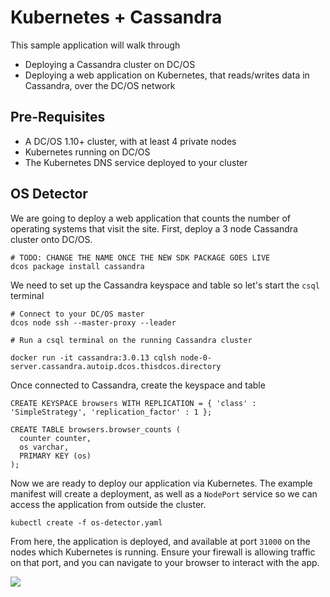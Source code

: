 # Kubernetes + Cassandra

This sample application will walk through

* Deploying a Cassandra cluster on DC/OS
* Deploying a web application on Kubernetes, that reads/writes data in Cassandra, over the DC/OS network

## Pre-Requisites

* A DC/OS 1.10+ cluster, with at least 4 private nodes
* Kubernetes running on DC/OS
* The Kubernetes DNS service deployed to your cluster

## OS Detector

We are going to deploy a web application that counts the number of operating systems that visit the site.  First, deploy a 3 node Cassandra cluster onto DC/OS.

```
# TODO: CHANGE THE NAME ONCE THE NEW SDK PACKAGE GOES LIVE
dcos package install cassandra
```

We need to set up the Cassandra keyspace and table so let's start the `csql` terminal

```
# Connect to your DC/OS master
dcos node ssh --master-proxy --leader

# Run a csql terminal on the running Cassandra cluster

docker run -it cassandra:3.0.13 cqlsh node-0-server.cassandra.autoip.dcos.thisdcos.directory
```

Once connected to Cassandra, create the keyspace and table

```
CREATE KEYSPACE browsers WITH REPLICATION = { 'class' : 'SimpleStrategy', 'replication_factor' : 1 };

CREATE TABLE browsers.browser_counts (
  counter counter,
  os varchar,
  PRIMARY KEY (os)
);
```

Now we are ready to deploy our application via Kubernetes.  The example manifest will create a deployment, as well as a `NodePort` service so we can access the application from outside the cluster.

```
kubectl create -f os-detector.yaml
```

From here, the application is deployed, and available at port `31000` on the nodes which Kubernetes is running.  Ensure your firewall is allowing traffic on that port, and you can navigate to your browser to interact with the app.

![](../../assets/os-detector.gif)